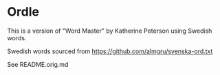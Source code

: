 # Ordle

This is a version of "Word Master" by Katherine Peterson using Swedish words.

Swedish words sourced from https://github.com/almgru/svenska-ord.txt

See README.orig.md